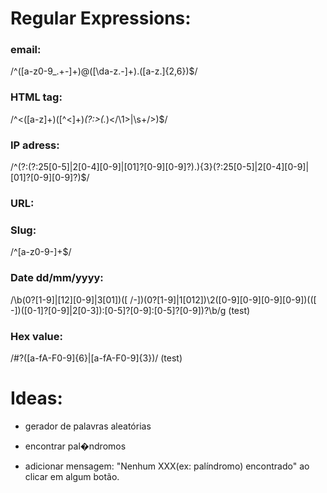 # Regular Expressions:


### email:

 /^([a-z0-9_\.\+-]+)@([\da-z\.-]+)\.([a-z\.]{2,6})$/

### HTML tag:

/^<([a-z]+)([^<]+)*(?:>(.*)<\/\1>|\s+\/>)$/

### IP adress:

/^(?:(?:25[0-5]|2[0-4][0-9]|[01]?[0-9][0-9]?)\.){3}(?:25[0-5]|2[0-4][0-9]|[01]?[0-9][0-9]?)$/

### URL:


### Slug:

/^[a-z0-9-]+$/

### Date dd/mm/yyyy:

/\b(0?[1-9]|[12][0-9]|3[01])([ \/\-])(0?[1-9]|1[012])\2([0-9][0-9][0-9][0-9])(([ -])([0-1]?[0-9]|2[0-3]):[0-5]?[0-9]:[0-5]?[0-9])?\b/g
(test)

### Hex value: 

/#?([a-fA-F0-9]{6}|[a-fA-F0-9]{3})/
(test)


# Ideas: 

- gerador de palavras aleatórias

- encontrar pal�ndromos

- adicionar mensagem: "Nenhum XXX(ex: palíndromo) encontrado" ao clicar em algum botão.